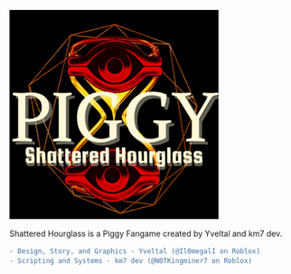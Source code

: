 ![](https://github.com/Kingminer7/Piggy-Shattered-Hourglass/blob/main/Shattered%20Hourglass.png?raw=true)

Shattered Hourglass is a Piggy Fangame created by Yveltal and km7 dev.

```diff
- Design, Story, and Graphics - Yveltal (@Il0megalI on Roblox)
- Scripting and Systems - km7 dev (@N0TKingminer7 on Roblox)
```
